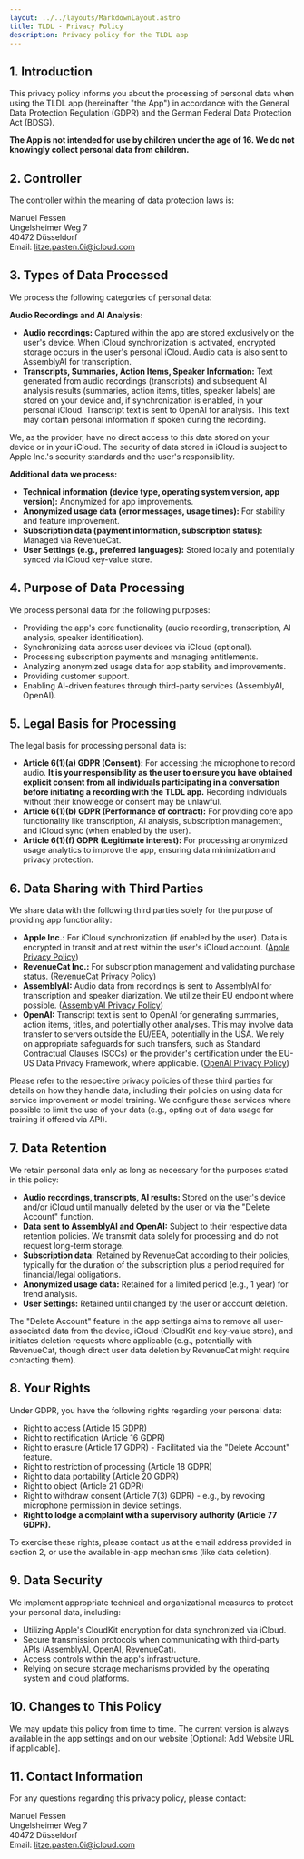 ```yaml
---
layout: ../../layouts/MarkdownLayout.astro
title: TLDL - Privacy Policy
description: Privacy policy for the TLDL app
---
```


## 1. Introduction
This privacy policy informs you about the processing of personal data when using the TLDL app (hereinafter "the App") in accordance with the General Data Protection Regulation (GDPR) and the German Federal Data Protection Act (BDSG).

**The App is not intended for use by children under the age of 16. We do not knowingly collect personal data from children.**

## 2. Controller
The controller within the meaning of data protection laws is:

Manuel Fessen  
Ungelsheimer Weg 7  
40472 Düsseldorf  
Email: litze.pasten.0i@icloud.com  

## 3. Types of Data Processed
We process the following categories of personal data:

**Audio Recordings and AI Analysis:**
- **Audio recordings:** Captured within the app are stored exclusively on the user's device. When iCloud synchronization is activated, encrypted storage occurs in the user's personal iCloud. Audio data is also sent to AssemblyAI for transcription.
- **Transcripts, Summaries, Action Items, Speaker Information:** Text generated from audio recordings (transcripts) and subsequent AI analysis results (summaries, action items, titles, speaker labels) are stored on your device and, if synchronization is enabled, in your personal iCloud. Transcript text is sent to OpenAI for analysis. This text may contain personal information if spoken during the recording.

We, as the provider, have no direct access to this data stored on your device or in your iCloud. The security of data stored in iCloud is subject to Apple Inc.'s security standards and the user's responsibility.

**Additional data we process:**
- **Technical information (device type, operating system version, app version):** Anonymized for app improvements.
- **Anonymized usage data (error messages, usage times):** For stability and feature improvement.
- **Subscription data (payment information, subscription status):** Managed via RevenueCat.
- **User Settings (e.g., preferred languages):** Stored locally and potentially synced via iCloud key-value store.

## 4. Purpose of Data Processing
We process personal data for the following purposes:

- Providing the app's core functionality (audio recording, transcription, AI analysis, speaker identification).
- Synchronizing data across user devices via iCloud (optional).
- Processing subscription payments and managing entitlements.
- Analyzing anonymized usage data for app stability and improvements.
- Providing customer support.
- Enabling AI-driven features through third-party services (AssemblyAI, OpenAI).

## 5. Legal Basis for Processing
The legal basis for processing personal data is:

- **Article 6(1)(a) GDPR (Consent):** For accessing the microphone to record audio. **It is your responsibility as the user to ensure you have obtained explicit consent from all individuals participating in a conversation before initiating a recording with the TLDL app.** Recording individuals without their knowledge or consent may be unlawful.
- **Article 6(1)(b) GDPR (Performance of contract):** For providing core app functionality like transcription, AI analysis, subscription management, and iCloud sync (when enabled by the user).
- **Article 6(1)(f) GDPR (Legitimate interest):** For processing anonymized usage analytics to improve the app, ensuring data minimization and privacy protection.

## 6. Data Sharing with Third Parties
We share data with the following third parties solely for the purpose of providing app functionality:

- **Apple Inc.:** For iCloud synchronization (if enabled by the user). Data is encrypted in transit and at rest within the user's iCloud account. ([Apple Privacy Policy](https://www.apple.com/legal/privacy/))
- **RevenueCat Inc.:** For subscription management and validating purchase status. ([RevenueCat Privacy Policy](https://www.revenuecat.com/privacy))
- **AssemblyAI:** Audio data from recordings is sent to AssemblyAI for transcription and speaker diarization. We utilize their EU endpoint where possible. ([AssemblyAI Privacy Policy](https://www.assemblyai.com/legal/privacy-policy))
- **OpenAI:** Transcript text is sent to OpenAI for generating summaries, action items, titles, and potentially other analyses. This may involve data transfer to servers outside the EU/EEA, potentially in the USA. We rely on appropriate safeguards for such transfers, such as Standard Contractual Clauses (SCCs) or the provider's certification under the EU-US Data Privacy Framework, where applicable. ([OpenAI Privacy Policy](https://openai.com/policies/privacy-policy))

Please refer to the respective privacy policies of these third parties for details on how they handle data, including their policies on using data for service improvement or model training. We configure these services where possible to limit the use of your data (e.g., opting out of data usage for training if offered via API).

## 7. Data Retention
We retain personal data only as long as necessary for the purposes stated in this policy:

- **Audio recordings, transcripts, AI results:** Stored on the user's device and/or iCloud until manually deleted by the user or via the "Delete Account" function.
- **Data sent to AssemblyAI and OpenAI:** Subject to their respective data retention policies. We transmit data solely for processing and do not request long-term storage.
- **Subscription data:** Retained by RevenueCat according to their policies, typically for the duration of the subscription plus a period required for financial/legal obligations.
- **Anonymized usage data:** Retained for a limited period (e.g., 1 year) for trend analysis.
- **User Settings:** Retained until changed by the user or account deletion.

The "Delete Account" feature in the app settings aims to remove all user-associated data from the device, iCloud (CloudKit and key-value store), and initiates deletion requests where applicable (e.g., potentially with RevenueCat, though direct user data deletion by RevenueCat might require contacting them).

## 8. Your Rights
Under GDPR, you have the following rights regarding your personal data:

- Right to access (Article 15 GDPR)
- Right to rectification (Article 16 GDPR)
- Right to erasure (Article 17 GDPR) - Facilitated via the "Delete Account" feature.
- Right to restriction of processing (Article 18 GDPR)
- Right to data portability (Article 20 GDPR)
- Right to object (Article 21 GDPR)
- Right to withdraw consent (Article 7(3) GDPR) - e.g., by revoking microphone permission in device settings.
- **Right to lodge a complaint with a supervisory authority (Article 77 GDPR).**

To exercise these rights, please contact us at the email address provided in section 2, or use the available in-app mechanisms (like data deletion).

## 9. Data Security
We implement appropriate technical and organizational measures to protect your personal data, including:

- Utilizing Apple's CloudKit encryption for data synchronized via iCloud.
- Secure transmission protocols when communicating with third-party APIs (AssemblyAI, OpenAI, RevenueCat).
- Access controls within the app's infrastructure.
- Relying on secure storage mechanisms provided by the operating system and cloud platforms.

## 10. Changes to This Policy
We may update this policy from time to time. The current version is always available in the app settings and on our website [Optional: Add Website URL if applicable].

## 11. Contact Information
For any questions regarding this privacy policy, please contact:

Manuel Fessen  
Ungelsheimer Weg 7  
40472 Düsseldorf  
Email: litze.pasten.0i@icloud.com